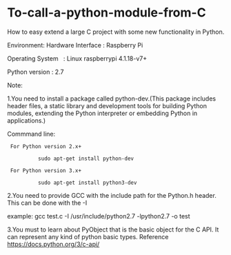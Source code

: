 # To-call-a-python-module-from-C
How to easy extend a large C project with some new functionality  in Python. 

Environment:
Hardware Interface  :  Raspberry Pi

Operating System    :  Linux raspberrypi 4.1.18-v7+

Python version      :  2.7


Note:

1.You need to install a package called python-dev.(This package includes header files, a static library and development tools for  building Python modules, extending the Python interpreter or embedding Python in applications.)

Commmand line:

     For Python version 2.x+
     
              sudo apt-get install python-dev
              
     For Python version 3.x+
     
              sudo apt-get install python3-dev


2.You need to provide GCC with the include path for the Python.h header. This can be done with the -I

example:
          gcc test.c -I /usr/include/python2.7 -lpython2.7 -o test
    
    
3.You must to learn about PyObject that is the basic object for the C API. It can represent any kind of python basic types.
    Reference https://docs.python.org/3/c-api/
